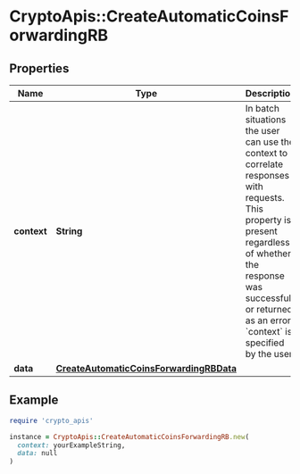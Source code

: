 # CryptoApis::CreateAutomaticCoinsForwardingRB

## Properties

| Name | Type | Description | Notes |
| ---- | ---- | ----------- | ----- |
| **context** | **String** | In batch situations the user can use the context to correlate responses with requests. This property is present regardless of whether the response was successful or returned as an error. &#x60;context&#x60; is specified by the user. | [optional] |
| **data** | [**CreateAutomaticCoinsForwardingRBData**](CreateAutomaticCoinsForwardingRBData.md) |  |  |

## Example

```ruby
require 'crypto_apis'

instance = CryptoApis::CreateAutomaticCoinsForwardingRB.new(
  context: yourExampleString,
  data: null
)
```

